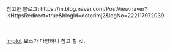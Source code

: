 <p>참고한 블로그: https://m.blog.naver.com/PostView.naver?isHttpsRedirect=true&blogId=dotorimj2&logNo=222117972039</p>
<br></br>
<a href="https://seaborn.pydata.org/generated/seaborn.lmplot.html">lmplot</a> 요소가 다양하니 참고 할 것.
